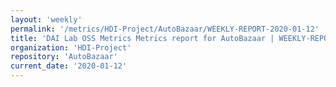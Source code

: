 ```yaml
---
layout: 'weekly'
permalink: '/metrics/HDI-Project/AutoBazaar/WEEKLY-REPORT-2020-01-12'
title: 'DAI Lab OSS Metrics Metrics report for AutoBazaar | WEEKLY-REPORT-2020-01-12'
organization: 'HDI-Project'
repository: 'AutoBazaar'
current_date: '2020-01-12'
---
```

